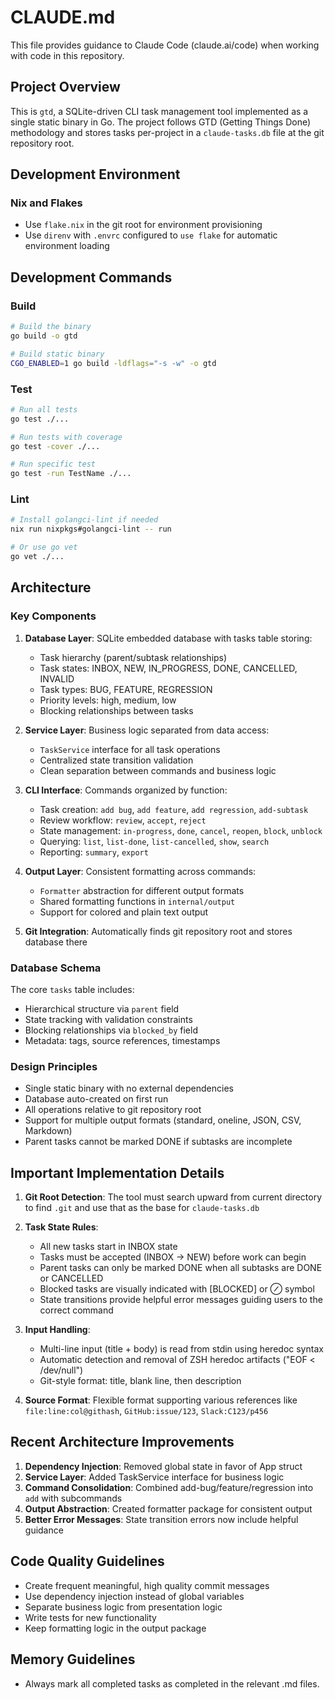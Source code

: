 # CLAUDE.md

This file provides guidance to Claude Code (claude.ai/code) when working with code in this repository.

## Project Overview

This is `gtd`, a SQLite-driven CLI task management tool implemented as a single static binary in Go. The project follows GTD (Getting Things Done) methodology and stores tasks per-project in a `claude-tasks.db` file at the git repository root.

## Development Environment

### Nix and Flakes
- Use `flake.nix` in the git root for environment provisioning
- Use `direnv` with `.envrc` configured to `use flake` for automatic environment loading

## Development Commands

### Build
```bash
# Build the binary
go build -o gtd

# Build static binary
CGO_ENABLED=1 go build -ldflags="-s -w" -o gtd
```

### Test
```bash
# Run all tests
go test ./...

# Run tests with coverage
go test -cover ./...

# Run specific test
go test -run TestName ./...
```

### Lint
```bash
# Install golangci-lint if needed
nix run nixpkgs#golangci-lint -- run

# Or use go vet
go vet ./...
```

## Architecture

### Key Components

1. **Database Layer**: SQLite embedded database with tasks table storing:
   - Task hierarchy (parent/subtask relationships)
   - Task states: INBOX, NEW, IN_PROGRESS, DONE, CANCELLED, INVALID
   - Task types: BUG, FEATURE, REGRESSION
   - Priority levels: high, medium, low
   - Blocking relationships between tasks

2. **Service Layer**: Business logic separated from data access:
   - `TaskService` interface for all task operations
   - Centralized state transition validation
   - Clean separation between commands and business logic

3. **CLI Interface**: Commands organized by function:
   - Task creation: `add bug`, `add feature`, `add regression`, `add-subtask`
   - Review workflow: `review`, `accept`, `reject`
   - State management: `in-progress`, `done`, `cancel`, `reopen`, `block`, `unblock`
   - Querying: `list`, `list-done`, `list-cancelled`, `show`, `search`
   - Reporting: `summary`, `export`

4. **Output Layer**: Consistent formatting across commands:
   - `Formatter` abstraction for different output formats
   - Shared formatting functions in `internal/output`
   - Support for colored and plain text output

5. **Git Integration**: Automatically finds git repository root and stores database there

### Database Schema

The core `tasks` table includes:
- Hierarchical structure via `parent` field
- State tracking with validation constraints
- Blocking relationships via `blocked_by` field
- Metadata: tags, source references, timestamps

### Design Principles

- Single static binary with no external dependencies
- Database auto-created on first run
- All operations relative to git repository root
- Support for multiple output formats (standard, oneline, JSON, CSV, Markdown)
- Parent tasks cannot be marked DONE if subtasks are incomplete

## Important Implementation Details

1. **Git Root Detection**: The tool must search upward from current directory to find `.git` and use that as the base for `claude-tasks.db`

2. **Task State Rules**: 
   - All new tasks start in INBOX state
   - Tasks must be accepted (INBOX → NEW) before work can begin
   - Parent tasks can only be marked DONE when all subtasks are DONE or CANCELLED
   - Blocked tasks are visually indicated with [BLOCKED] or ⊘ symbol
   - State transitions provide helpful error messages guiding users to the correct command

3. **Input Handling**: 
   - Multi-line input (title + body) is read from stdin using heredoc syntax
   - Automatic detection and removal of ZSH heredoc artifacts ("EOF < /dev/null")
   - Git-style format: title, blank line, then description

4. **Source Format**: Flexible format supporting various references like `file:line:col@githash`, `GitHub:issue/123`, `Slack:C123/p456`

## Recent Architecture Improvements

1. **Dependency Injection**: Removed global state in favor of App struct
2. **Service Layer**: Added TaskService interface for business logic
3. **Command Consolidation**: Combined add-bug/feature/regression into `add` with subcommands
4. **Output Abstraction**: Created formatter package for consistent output
5. **Better Error Messages**: State transition errors now include helpful guidance

## Code Quality Guidelines

- Create frequent meaningful, high quality commit messages
- Use dependency injection instead of global variables
- Separate business logic from presentation logic
- Write tests for new functionality
- Keep formatting logic in the output package

## Memory Guidelines

- Always mark all completed tasks as completed in the relevant .md files.